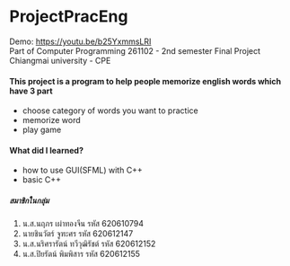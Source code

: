# ProjectPracEng
Demo: https://youtu.be/b25YxmmsLRI \
Part of Computer Programming 261102 - 2nd semester Final Project\
Chiangmai university - CPE

#### This project is a program to help people memorize english words which have 3 part
 * choose category of words you want to practice
 * memorize word
 * play game
 
#### What did I learned?
* how to use GUI(SFML) with C++
* basic C++

##### สมาชิกในกลุ่ม
1. น.ส.นฤภร เผ่าทองจีน รหัส 620610794
2. นายชินวัตร์ จูฑะศร รหัส 620612147
3. น.ส.นริศรารัตน์ ทวีวุฒิรัชต์ รหัส 620612152
4. น.ส.ปิยรัตน์ พิมพิสาร รหัส 620612155

